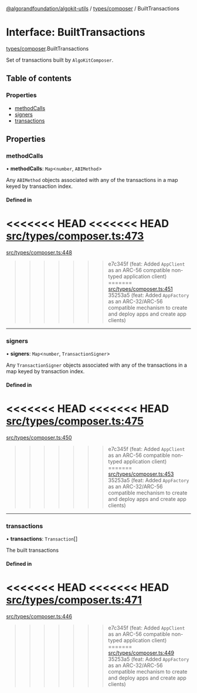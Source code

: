[@algorandfoundation/algokit-utils](../README.md) / [types/composer](../modules/types_composer.md) / BuiltTransactions

# Interface: BuiltTransactions

[types/composer](../modules/types_composer.md).BuiltTransactions

Set of transactions built by `AlgoKitComposer`.

## Table of contents

### Properties

- [methodCalls](types_composer.BuiltTransactions.md#methodcalls)
- [signers](types_composer.BuiltTransactions.md#signers)
- [transactions](types_composer.BuiltTransactions.md#transactions)

## Properties

### methodCalls

• **methodCalls**: `Map`\<`number`, `ABIMethod`\>

Any `ABIMethod` objects associated with any of the transactions in a map keyed by transaction index.

#### Defined in

<<<<<<< HEAD
<<<<<<< HEAD
[src/types/composer.ts:473](https://github.com/algorandfoundation/algokit-utils-ts/blob/main/src/types/composer.ts#L473)
=======
[src/types/composer.ts:448](https://github.com/algorandfoundation/algokit-utils-ts/blob/main/src/types/composer.ts#L448)
>>>>>>> e7c345f (feat: Added `AppClient` as an ARC-56 compatible non-typed application client)
=======
[src/types/composer.ts:451](https://github.com/algorandfoundation/algokit-utils-ts/blob/main/src/types/composer.ts#L451)
>>>>>>> 35253a5 (feat: Added `AppFactory` as an ARC-32/ARC-56 compatible mechanism to create and deploy apps and create app clients)

___

### signers

• **signers**: `Map`\<`number`, `TransactionSigner`\>

Any `TransactionSigner` objects associated with any of the transactions in a map keyed by transaction index.

#### Defined in

<<<<<<< HEAD
<<<<<<< HEAD
[src/types/composer.ts:475](https://github.com/algorandfoundation/algokit-utils-ts/blob/main/src/types/composer.ts#L475)
=======
[src/types/composer.ts:450](https://github.com/algorandfoundation/algokit-utils-ts/blob/main/src/types/composer.ts#L450)
>>>>>>> e7c345f (feat: Added `AppClient` as an ARC-56 compatible non-typed application client)
=======
[src/types/composer.ts:453](https://github.com/algorandfoundation/algokit-utils-ts/blob/main/src/types/composer.ts#L453)
>>>>>>> 35253a5 (feat: Added `AppFactory` as an ARC-32/ARC-56 compatible mechanism to create and deploy apps and create app clients)

___

### transactions

• **transactions**: `Transaction`[]

The built transactions

#### Defined in

<<<<<<< HEAD
<<<<<<< HEAD
[src/types/composer.ts:471](https://github.com/algorandfoundation/algokit-utils-ts/blob/main/src/types/composer.ts#L471)
=======
[src/types/composer.ts:446](https://github.com/algorandfoundation/algokit-utils-ts/blob/main/src/types/composer.ts#L446)
>>>>>>> e7c345f (feat: Added `AppClient` as an ARC-56 compatible non-typed application client)
=======
[src/types/composer.ts:449](https://github.com/algorandfoundation/algokit-utils-ts/blob/main/src/types/composer.ts#L449)
>>>>>>> 35253a5 (feat: Added `AppFactory` as an ARC-32/ARC-56 compatible mechanism to create and deploy apps and create app clients)
